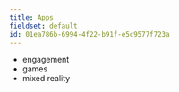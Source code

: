 ```yaml
---
title: Apps
fieldset: default
id: 01ea786b-6994-4f22-b91f-e5c9577f723a
---
```

- engagement
- games
- mixed reality
